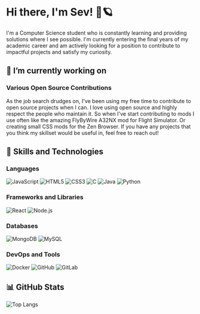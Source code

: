 
# Hi there, I'm Sev! 👋🪐

I'm a Computer Science student who is constantly learning and providing solutions where I see possible. I'm currently entering the final years of my academic career and am actively looking for a position to contribute to impactful projects and satisfy my curiosity.
## 🔭 I’m currently working on 

### Various Open Source Contributions
As the job search drudges on, I've been using my free time to contribute to open source projects when I can. I love using open source and highly respect the people who maintain it. So when I've start contributing to mods I use often like the amazing FlyByWire A32NX mod for Flight Simulator. Or creating small CSS mods for the Zen Browser. If you have any projects that you think my skillset would be useful in, feel free to reach out! 
<!--
### ReRassor Teleoperations Console
For my University's capstone project, I'm excited to be working as part of a 5 person team on a year long project with the Florida Space Institute, providing an intuitive and informative console to command multiple rovers. We expect this to have the ability to also simulate being in different planetary environments, and experiencing random data loss. I'm excited for the opportunity to contribute to such an impactful educational project.

### Web Portfolio
As part of my job search, I am currently working on a space-themed portfolio website that reflects my passion for aerospace while showcasing the interesting projects I have worked on during my career! I'm building it with the React framework and plan to use Github pages to host it. I'm very excited to share the final result, please stay tuned for the link! 
-->
<!--### Dashcam Autouploader
My team and I were able to build an application using a Raspberry Pi that allows you to automatically download dashcam footage through your dashcam's wifi connection, complete with the ability to initialize the application through a webapp. We were able to build this during the 36-hour Knights Hack VII hack-a-thon, and I'm proud to say we have a working demo version now up on our [GitHub](https://github.com/NickAwrist/Lemon_Drop). We plan to continue working on this up to an alpha version to make it fully functional and allow users to never forget to upload footage again. -->

## 🚀 Skills and Technologies

### Languages
![JavaScript](https://img.shields.io/badge/-JavaScript-F7DF1E?style=flat-square&logo=javascript&logoColor=white) ![HTML5](https://img.shields.io/badge/-HTML5-E34F26?style=flat-square&logo=html5&logoColor=white) ![CSS3](https://img.shields.io/badge/-CSS3-1572B6?style=flat-square&logo=css3&logoColor=white) ![C](https://img.shields.io/badge/-C-A8B9CC?style=flat-square&logo=c&logoColor=white) ![Java](https://img.shields.io/badge/-Java-007396?style=flat-square&logo=openjdk&logoColor=white) ![Python](https://img.shields.io/badge/-Python-3776AB?style=flat-square&logo=python&logoColor=white) 

### Frameworks and Libraries
![React](https://img.shields.io/badge/-React-61DAFB?style=flat-square&logo=react&logoColor=white) ![Node.js](https://img.shields.io/badge/-Node.js-339933?style=flat-square&logo=node.js&logoColor=white)

### Databases
![MongoDB](https://img.shields.io/badge/-MongoDB-47A248?style=flat-square&logo=mongodb&logoColor=white) ![MySQL](https://img.shields.io/badge/-MySQL-4479A1?style=flat-square&logo=mysql&logoColor=white)

### DevOps and Tools
![Docker](https://img.shields.io/badge/-Docker-2496ED?style=flat-square&logo=docker&logoColor=white) ![GitHub](https://img.shields.io/badge/-GitHub-181717?style=flat-square&logo=github&logoColor=white) ![GitLab](https://img.shields.io/badge/-GitLab-FCA121?style=flat-square&logo=gitlab&logoColor=white)

## 📊 GitHub Stats
![Top Langs](https://github-readme-stats.vercel.app/api/top-langs/?username=vesmor&layout=compact&theme=radical)
